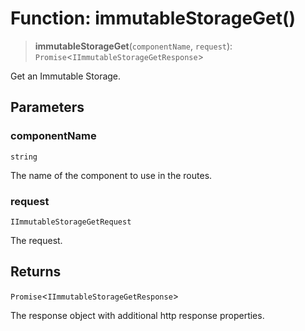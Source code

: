 # Function: immutableStorageGet()

> **immutableStorageGet**(`componentName`, `request`): `Promise`\<`IImmutableStorageGetResponse`\>

Get an Immutable Storage.

## Parameters

### componentName

`string`

The name of the component to use in the routes.

### request

`IImmutableStorageGetRequest`

The request.

## Returns

`Promise`\<`IImmutableStorageGetResponse`\>

The response object with additional http response properties.
